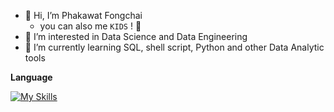 - 👋 Hi, I’m Phakawat Fongchai
  - you can also me `KIDS` ! 👻
- 👀 I’m interested in Data Science and Data Engineering
- 🌱 I’m currently learning SQL, shell script, Python and other Data Analytic tools

**Language**

[![My Skills](https://skills.thijs.gg/icons?i=py,r,mysql)](https://skills.thijs.gg)

